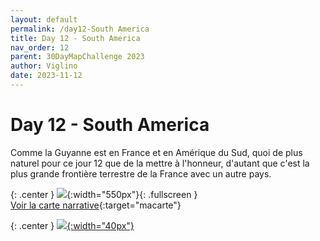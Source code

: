 ```yaml
---
layout: default
permalink: /day12-South America
title: Day 12 - South America
nav_order: 12
parent: 30DayMapChallenge 2023
author: Viglino
date: 2023-11-12
---
```

# Day 12 - South America

Comme la Guyanne est en France et en Amérique du Sud, quoi de plus naturel pour ce jour 12 que de la mettre à l'honneur, d'autant que c'est la plus grande frontière terrestre de la France avec un autre pays.

{: .center }
![](https://pbs.twimg.com/media/F-tl_A_WMAAfrox?format=jpg&name=medium){:width="550px"}{: .fullscreen }    
[Voir la carte narrative](https://macarte.ign.fr/carte/9yIs9B/Frontieres){:target="macarte"}

{: .center }
[![](https://upload.wikimedia.org/wikipedia/commons/5/5a/X_icon_2.svg){:width="40px"}](https://twitter.com/jmviglino/status/1723583422906438101)
